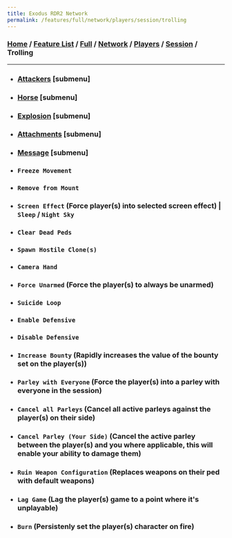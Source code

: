 ```yaml
---
title: Exodus RDR2 Network
permalink: /features/full/network/players/session/trolling
---
```

### [Home](/) / [Feature List](/features) / [Full](/features/full) / [Network](/features/full/network) / [Players](/features/full/network/players) / [Session](/features/full/network/players/session) / Trolling
---
- ### [Attackers](trolling/attackers) [submenu]
- ### [Horse](trolling/horse) [submenu]
- ### [Explosion](trolling/explosion) [submenu]
- ### [Attachments](trolling/attachments) [submenu]
- ### [Message](trolling/message) [submenu]
- ### `Freeze Movement`
- ### `Remove from Mount`
- ### `Screen Effect` (Force player(s) into selected screen effect) | `Sleep` / `Night Sky`
- ### `Clear Dead Peds`
- ### `Spawn Hostile Clone(s)`
- ### `Camera Hand`
- ### `Force Unarmed` (Force the player(s) to always be unarmed)
- ### `Suicide Loop`
- ### `Enable Defensive`
- ### `Disable Defensive`
- ### `Increase Bounty` (Rapidly increases the value of the bounty set on the player(s))
- ### `Parley with Everyone` (Force the player(s) into a parley with everyone in the session)
- ### `Cancel all Parleys` (Cancel all active parleys against the player(s) on their side)
- ### `Cancel Parley (Your Side)` (Cancel the active parley between the player(s) and you where applicable, this will enable your ability to damage them)
- ### `Ruin Weapon Configuration` (Replaces weapons on their ped with default weapons)
- ### `Lag Game` (Lag the player(s) game to a point where it's unplayable)
- ### `Burn` (Persistenly set the player(s) character on fire)
